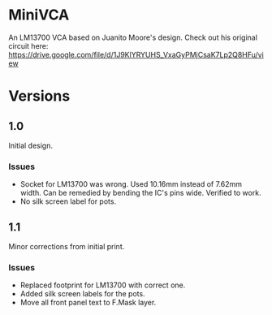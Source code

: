 # MiniVCA

An LM13700 VCA based on Juanito Moore's design. Check out his original circuit here: https://drive.google.com/file/d/1J9KlYRYUHS_VxaGyPMjCsaK7Lp2Q8HFu/view

# Versions

## 1.0
Initial design.

### Issues
- Socket for LM13700 was wrong. Used 10.16mm instead of 7.62mm width. Can be remedied by bending the IC's pins wide. Verified to work.
- No silk screen label for pots.

## 1.1
Minor corrections from initial print.

### Issues
- Replaced footprint for LM13700 with correct one.
- Added silk screen labels for the pots.
- Move all front panel text to F.Mask layer.